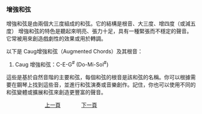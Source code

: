 ﻿---
keywords: 吳老師鋼琴教學 - 增強和弦
---
<h3>增強和弦</h3>
增強和弦是由兩個大三度組成的和弦。它的結構是根音、大三度、增四度（或減五度）
增強和弦的特色是聽起來明亮、張力十足，具有一種緊張而不穩定的聲音。它常被用來創造戲劇性的效果或用於轉調。

以下是 Caug增強和弦（Augmented Chords）及其根音：
1. Caug 增強和弦：C-E-G<sup>#</sup> (Do-Mi-Sol<sup>#</sup>)


這些是基於自然音階的主要和弦，每個和弦的根音是該和弦的名稱。你可以根據需要在鋼琴上找到這些音，並進行和弦演奏或音樂創作。記住，你也可以使用不同的和弦變體或擴展和弦來創造更豐富的聲音。

&nbsp;&nbsp;&nbsp;&nbsp;&nbsp;&nbsp;&nbsp;&nbsp;&nbsp;&nbsp;&nbsp;&nbsp;
&nbsp;&nbsp;&nbsp;&nbsp;&nbsp;&nbsp;&nbsp;&nbsp;&nbsp;&nbsp;&nbsp;&nbsp;
[上一頁](MinorChords)
&nbsp;&nbsp;&nbsp;&nbsp;&nbsp;&nbsp;&nbsp;&nbsp;&nbsp;&nbsp;&nbsp;&nbsp;
[下一頁](DimChords)
